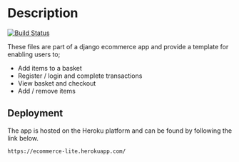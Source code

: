 # Description
[![Build Status](https://travis-ci.org/S-Downes/E-Commerce.svg?branch=master)](https://travis-ci.org/S-Downes/E-Commerce)

These files are part of a django ecommerce app and provide a template for enabling users to;
  - Add items to a basket
  - Register / login and complete transactions
  - View basket and checkout
  - Add / remove items

## Deployment
The app is hosted on the Heroku platform and can be found by following the link below.

    https://ecommerce-lite.herokuapp.com/

